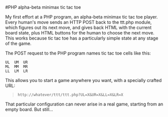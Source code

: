 #PHP alpha-beta minimax tic tac toe

My first effort at a PHP program, an alpha-beta minimax tic tac toe player.
Every human's move sends an HTTP POST back to the ttt.php module, which
figures out its next move, and gives back HTML with the current board state,
plus HTML buttons for the human to choose the next move.  This works because
tic tac toe has a particularly simple state at any stage of the game.

The POST request to the PHP program names tic tac toe cells like this:

    UL  UM  UR
    ML  MM  MR
    LL  LM  LR

This allows you to start a game anywhere you want, with a specially crafted URL:

> `http://whatever/ttt/ttt.php?UL=X&UR=X&LL=X&LR=X`

That particular configuration can never arise in a real game, starting from an
empty board. But still...
